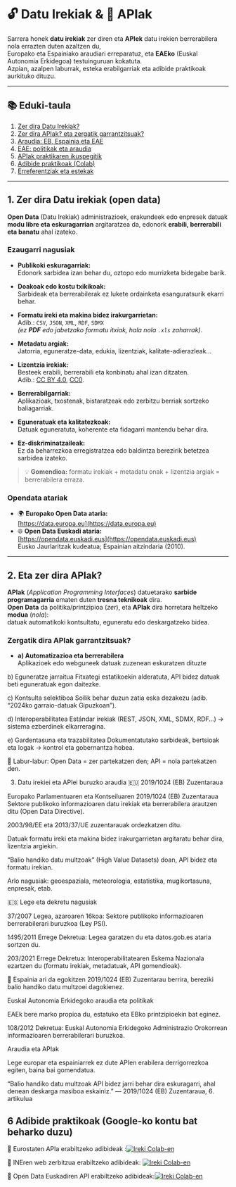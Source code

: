  
# 🔓 Datu Irekiak & 🧩 APIak
 
Sarrera honek **datu irekiak** zer diren eta **APIek** datu irekien berrerabilera nola errazten duten azaltzen du,  
Europako eta Espainiako araudiari erreparatuz, eta **EAEko** (Euskal Autonomia Erkidegoa) testuinguruan kokatuta.  
Azpian, azalpen laburrak, esteka erabilgarriak eta adibide praktikoak aurkituko dituzu.

---

## 📚 Eduki-taula

1. [Zer dira Datu Irekiak?](#1-zer-dira-datu-irekiak-open-data)  
2. [Zer dira APIak? eta zergatik garrantzitsuak?](#2-eta-zer-dira-apiak)  
3. [Araudia: EB, Espainia eta EAE](#3-datu-irekiei-eta-apiei-buruzko-arauadia)  
4. [EAE: politikak eta araudia](#euskal-autonomia-erkidegoko-arauadia-eta-politikak)  
5. [APIak praktikaren ikuspegitik](#araudia-eta-apiak)  
6. [Adibide praktikoak (Colab)](#6-adibide-praktikoak)  
7. [Erreferentziak eta estekak](#-erreferentziak-eta-estekak)

---

## 1. Zer dira Datu irekiak (open data)

**Open Data** (Datu Irekiak) administrazioek, erakundeek edo enpresek datuak  
**modu libre eta eskuragarrian** argitaratzea da, edonork **erabili, berrerabili eta banatu** ahal izateko.

### Ezaugarri nagusiak

- **Publikoki eskuragarriak:**  
  Edonork sarbidea izan behar du, oztopo edo murrizketa bidegabe barik.

- **Doakoak edo kostu txikikoak:**  
  Sarbideak eta berrerabilerak ez lukete ordainketa esanguratsurik ekarri behar.

- **Formatu ireki eta makina bidez irakurgarrietan:**  
  Adib.: `CSV`, `JSON`, `XML`, `RDF`, `SDMX`  
  *(ez **PDF** edo jabetzako formatu itxiak, hala nola `.xls` zaharrak)*.

- **Metadatu argiak:**  
  Jatorria, eguneratze-data, edukia, lizentziak, kalitate-adierazleak…

- **Lizentzia irekiak:**  
  Besteek erabili, berrerabili eta konbinatu ahal izan ditzaten.  
  Adib.: [CC BY 4.0](https://creativecommons.org/licenses/by/4.0/), [CC0](https://creativecommons.org/publicdomain/zero/1.0/).

- **Berrerabilgarriak:**  
  Aplikazioak, txostenak, bistaratzeak edo zerbitzu berriak sortzeko baliagarriak.

- **Eguneratuak eta kalitatezkoak:**  
  Datuak eguneratuta, koherente eta fidagarri mantendu behar dira.

- **Ez-diskriminatzaileak:**  
  Ez da beharrezkoa erregistratzea edo baldintza berezirik betetzea sarbidea izateko.

> 💡 **Gomendioa:** formatu irekiak + metadatu onak + lizentzia argiak = berrerabilera erraza.

### Opendata atariak

- 🌍 **Europako Open Data ataria:**  
  [https://data.europa.eu](https://data.europa.eu)
- 🌐 **Open Data Euskadi ataria:**  
  [https://opendata.euskadi.eus](https://opendata.euskadi.eus)  
  Eusko Jaurlaritzak kudeatua; Espainian aitzindaria (2010).

---

## 2. Eta zer dira APIak?

**APIak** (*Application Programming Interfaces*) datuetarako **sarbide programagarria** ematen duten **tresna teknikoak** dira.  
**Open Data** da politika/printzipioa (*zer*), eta **APIak** dira horretara heltzeko **modua** (*nola*):  
datuak automatikoki kontsultatu, eguneratu edo deskargatzeko bidea.

### Zergatik dira APIak garrantzitsuak?

- **a) Automatizazioa eta berrerabilera**  
  Aplikazioek edo webguneek datuak zuzenean eskuratzen dituzte

b) Eguneratze jarraitua
Fitxategi estatikoekin alderatuta, API bidez datuak beti eguneratuak egon daitezke.

c) Kontsulta selektiboa
Soilik behar duzun zatia eska dezakezu (adib. “2024ko garraio-datuak Gipuzkoan”).

d) Interoperabilitatea
Estándar irekiak (REST, JSON, XML, SDMX, RDF…) → sistema ezberdinek elkarreragina.

e) Gardentasuna eta trazabilitatea
Dokumentatutako sarbideak, bertsioak eta logak → kontrol eta gobernantza hobea.

🧭 Labur-labur: Open Data = zer partekatzen den; API = nola partekatzen den.

3. Datu irekiei eta APIei buruzko araudia
🇪🇺 2019/1024 (EB) Zuzentaraua

Europako Parlamentuaren eta Kontseiluaren 2019/1024 (EB) Zuzentaraua
Sektore publikoko informazioaren datu irekiak eta berrerabilera arautzen ditu (Open Data Directive).

2003/98/EE eta 2013/37/UE zuzentarauak ordezkatzen ditu.

Datuak formatu ireki eta makina bidez irakurgarrietan argitaratu behar dira, lizentzia argiekin.

“Balio handiko datu multzoak” (High Value Datasets) doan, API bidez eta formatu irekian.

Arlo nagusiak: geoespaziala, meteorologia, estatistika, mugikortasuna, enpresak, etab.

🇪🇸 Lege eta dekretu nagusiak

37/2007 Legea, azaroaren 16koa:
Sektore publikoko informazioaren berrerabilerari buruzkoa (Ley PSI).

1495/2011 Errege Dekretua:
Legea garatzen du eta datos.gob.es
 ataria sortzen du.

203/2021 Errege Dekretua:
Interoperabilitatearen Eskema Nazionala ezartzen du (formatu irekiak, metadatuak, API gomendioak).

🔄 Espainia ari da egokitzen 2019/1024 (EB) Zuzentarau berrira, bereziki balio handiko datu multzoei dagokienez.

Euskal Autonomia Erkidegoko araudia eta politikak

EAEk bere marko propioa du, estatuko eta EBko printzipioekin bat eginez.

108/2012 Dekretua:
Euskal Autonomia Erkidegoko Administrazio Orokorrean informazioaren berrerabilerari buruzkoa.

Araudia eta APIak

Lege europar eta espainiarrek ez dute APIen erabilera derrigorrezkoa egiten, baina bai gomendatua.

“Balio handiko datu multzoak API bidez jarri behar dira eskuragarri, ahal denean deskarga masiboa eskainiz.”
— 2019/1024 (EB) Zuzentaraua, 6. artikulua


## 6 Adibide praktikoak (Google-ko kontu bat beharko duzu)

📘  Eurostaten APIa erabiltzeko adibideak :[![Ireki Colab-en](https://colab.research.google.com/assets/colab-badge.svg)](https://colab.research.google.com/github/uxue-sudupe/API-adibideak/blob/main/code_examples/eu/API_Eurostat_eu.ipynb)  

📘  INEren web zerbitzua erabiltzeko adibideak: [![Ireki Colab-en](https://colab.research.google.com/assets/colab-badge.svg)](https://colab.research.google.com/github/uxue-sudupe/API-adibideak/blob/main/code_examples/eu/API_INE_eu.ipynb)  

📘  Open Data Euskadiren API erabiltzeko adibideak:[![Ireki Colab-en](https://colab.research.google.com/assets/colab-badge.svg)](https://colab.research.google.com/github/uxue-sudupe/API-adibideak/blob/main/code_examples/eu/API_Opendata_Euskadi_eu.ipynb)  










